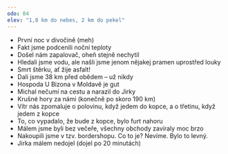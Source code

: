 ```yaml
---
odo: 84
elev: "1,8 km do nebes, 2 km do pekel"
---
```


- První noc v divočině (meh)
- Fakt jsme podcenili noční teploty
- Došel nám zapalovač, oheň stejně nechytil
- Hledali jsme vodu, ale našli jsme jenom nějakej pramen uprostřed louky
- Smrt štěrku, ať žije asfalt!
- Dali jsme 38 km před obědem – už nikdy
- Hospoda U Bizona v Moldavě je gut
- Michal nečumí na cestu a narazil do Jirky
- Krušné hory za námi (konečně po skoro 190 km)
- Vítr nás zpomaluje o polovinu, když jedem do kopce, a o třetinu, když jedem z kopce
- To, co vypadalo, že bude z kopce, bylo furt nahoru
- Málem jsme byli bez večeře, všechny obchody zavíraly moc brzo
- Nakoupili jsme v tzv. bordershopu. Co to je? Nevíme. Bylo to levný.
- Jirka málem nedojel (dojel po 20 minutách)
